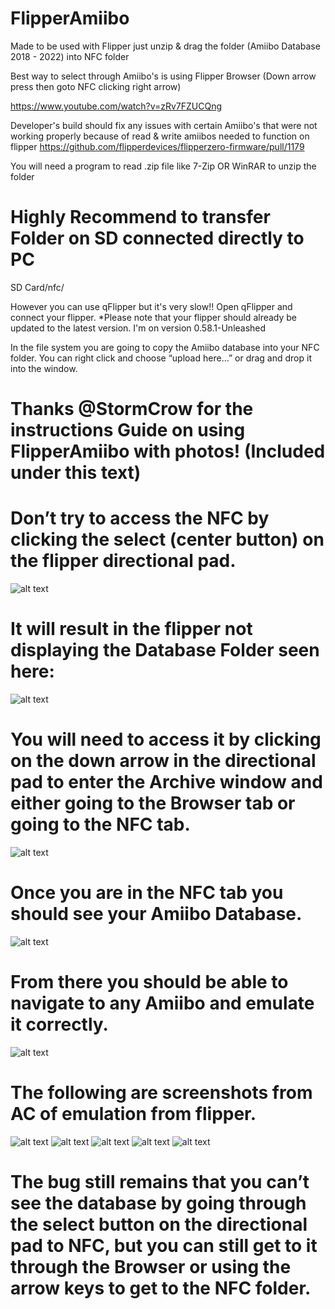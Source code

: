 # FlipperAmiibo
Made to be used with Flipper just unzip & drag the folder (Amiibo Database 2018 - 2022) into NFC folder

Best way to select through Amiibo's is using Flipper Browser (Down arrow press then goto NFC clicking right arrow)  

https://www.youtube.com/watch?v=zRv7FZUCQng

Developer's build should fix any issues with certain Amiibo's that were not working properly because of read & write amiibos needed to function on flipper 
https://github.com/flipperdevices/flipperzero-firmware/pull/1179


You will need a program to read .zip file like 7-Zip OR WinRAR to unzip the folder

# Highly Recommend to transfer Folder on SD connected directly to PC 
SD Card/nfc/

However you can use qFlipper but it's very slow!!
Open qFlipper and connect your flipper.
*Please note that your flipper should already be updated to the latest version. I'm on version 0.58.1-Unleashed

In the file system you are going to copy the Amiibo database into your NFC folder. You can right click and choose “upload here…” or drag and drop it into the window. 

# Thanks @StormCrow for the instructions Guide on using FlipperAmiibo with photos! (Included under this text)

# Don’t try to access the NFC by clicking the select (center button) on the flipper directional pad.

![alt text](https://forum.flipperzero.one/uploads/default/original/2X/a/ab63198b9d808b89521e4ba9441b8261f5ce6220.jpeg)

# It will result in the flipper not displaying the Database Folder seen here:
![alt text](https://forum.flipperzero.one/uploads/default/original/2X/3/3a32672459fc5cba37da227482ed290af2b3458e.png)

# You will need to access it by clicking on the down arrow in the directional pad to enter the Archive window and either going to the Browser tab or going to the NFC tab.
![alt text](https://forum.flipperzero.one/uploads/default/original/2X/4/4a2e3a1040285713b611fbdd811d71cddc55b479.png)

# Once you are in the NFC tab you should see your Amiibo Database.
![alt text](https://forum.flipperzero.one/uploads/default/original/2X/7/79d6bf09093e803f8ce30b0625a5a4813554fbf5.jpeg)

# From there you should be able to navigate to any Amiibo and emulate it correctly.
![alt text](https://forum.flipperzero.one/uploads/default/original/2X/b/bfde6381ed4c849b2d8cc1f1a7d18a175a22768e.png)

# The following are screenshots from AC of emulation from flipper.
![alt text](https://forum.flipperzero.one/uploads/default/original/2X/f/fe2bc00fac5d64d64125e07bdca45a19069955d3.jpeg)
![alt text](https://forum.flipperzero.one/uploads/default/original/2X/c/c93b0902ed73634bda8ab885385131b33d584143.jpeg)
![alt text](https://forum.flipperzero.one/uploads/default/original/2X/9/974fbf53c6039b4bce66f89096d4c1ed055203a8.png)
![alt text](https://forum.flipperzero.one/uploads/default/original/2X/3/34f8d3ca0d4f0a8751e017386acebf8647c5748a.jpeg)
![alt text](https://forum.flipperzero.one/uploads/default/original/2X/7/767f747ea3462c0b3253d31c86d875689545e65d.jpeg)

# The bug still remains that you can’t see the database by going through the select button on the directional pad to NFC, but you can still get to it through the Browser or using the arrow keys to get to the NFC folder.
